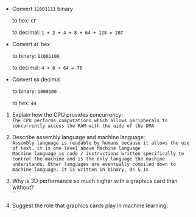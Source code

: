 <!-- Answers to the Short Answer Essay Questions go here -->

* Convert `11001111` binary

    to hex: `CF`

    to decimal: `1 + 2 + 4 + 8 + 64 + 128 = 207`


* Convert `4C` hex

    to binary: `01001100`

    to decimal: `4 + 8 + 64 = 76`


* Convert `68` decimal

    to binary: `1000100`

    to hex: `44`



1. Explain how the CPU provides concurrency:</br>
    `The CPU performs computations which allows peripherals to concurrently access the RAM with the aide of the DMA`


2. Describe assembly language and machine language:</br>
    `Assembly language is readable by humans because it allows the use of text. it is one level above Machine language`</br>
    `Machine language is code / instructions written specifically to control the machine and is the only language the machine understands. Other languages are eventually compiled down to machine language. It is written in binary, 0s & 1s`


3. Why is 3D performance so much higher with a graphics card than without?</br>
    ``


4. Suggest the role that graphics cards play in machine learning:</br>
    ``
